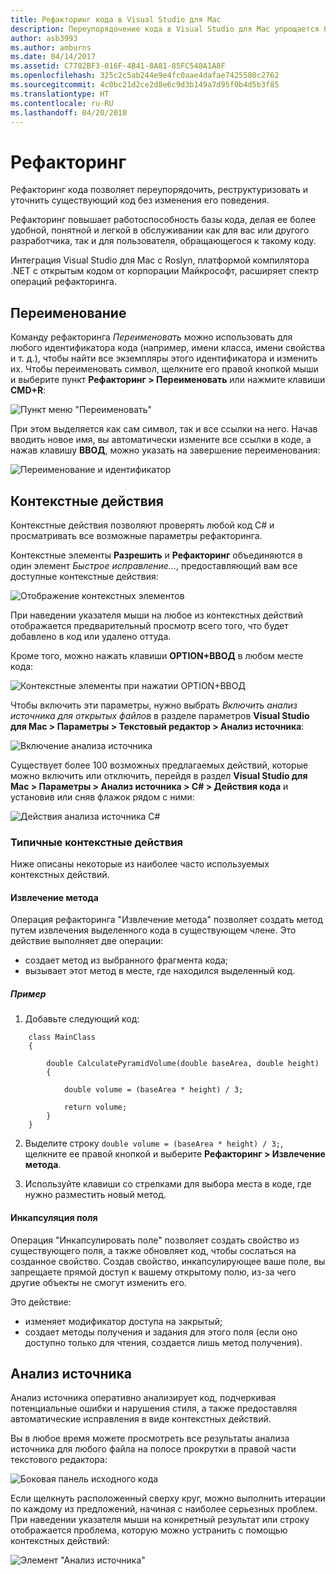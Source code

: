 ```yaml
---
title: Рефакторинг кода в Visual Studio для Mac
description: Переупорядочение кода в Visual Studio для Mac упрощается благодаря анализу источника.
author: asb3993
ms.author: amburns
ms.date: 04/14/2017
ms.assetid: C7782BF3-016F-4B41-8A81-85FC540A1A8F
ms.openlocfilehash: 325c2c5ab244e9e4fc0aae4dafae7425580c2762
ms.sourcegitcommit: 4c0bc21d2ce2d8e6c9d3b149a7d95f0b4d5b3f85
ms.translationtype: HT
ms.contentlocale: ru-RU
ms.lasthandoff: 04/20/2018
---
```

# <a name="refactoring"></a>Рефакторинг

Рефакторинг кода позволяет переупорядочить, реструктуризовать и уточнить существующий код без изменения его поведения.

Рефакторинг повышает работоспособность базы кода, делая ее более удобной, понятной и легкой в обслуживании как для вас или другого разработчика, так и для пользователя, обращающегося к такому коду.

Интеграция Visual Studio для Mac с Roslyn, платформой компилятора .NET с открытым кодом от корпорации Майкрософт, расширяет спектр операций рефакторинга.

## <a name="renaming"></a>Переименование 

Команду рефакторинга *Переименовать* можно использовать для любого идентификатора кода (например, имени класса, имени свойства и т. д.), чтобы найти все экземпляры этого идентификатора и изменить их. Чтобы переименовать символ, щелкните его правой кнопкой мыши и выберите пункт **Рефакторинг > Переименовать** или нажмите клавиши **CMD+R**:

![Пункт меню "Переименовать"](media/refactoring-renaming1.png)

При этом выделяется как сам символ, так и все ссылки на него. Начав вводить новое имя, вы автоматически измените все ссылки в коде, а нажав клавишу **ВВОД**, можно указать на завершение переименования:

 ![Переименование и идентификатор](media/refactoring-renaming2.png)

## <a name="context-actions"></a>Контекстные действия

Контекстные действия позволяют проверять любой код C# и просматривать все возможные параметры рефакторинга. 

Контекстные элементы **Разрешить** и **Рефакторинг** объединяются в один элемент *Быстрое исправление...*, предоставляющий вам все доступные контекстные действия:

![Отображение контекстных элементов](media/refactoring-context-action.png)

При наведении указателя мыши на любое из контекстных действий отображается предварительный просмотр всего того, что будет добавлено в код или удалено оттуда.

Кроме того, можно нажать клавиши **OPTION+ВВОД** в любом месте кода:

![Контекстные элементы при нажатии OPTION+ВВОД](media/refactoring-image2a.png)

Чтобы включить эти параметры, нужно выбрать *Включить анализ источника для открытых файлов* в разделе параметров **Visual Studio для Mac > Параметры > Текстовый редактор > Анализ источника**:

 ![Включение анализа источника](media/refactoring-options.png)

Существует более 100 возможных предлагаемых действий, которые можно включить или отключить, перейдя в раздел **Visual Studio для Mac > Параметры > Анализ источника > C# > Действия кода** и установив или сняв флажок рядом с ними:

 ![Действия анализа источника C#](media/refactoring-image3a.png)

### <a name="common-context-actions"></a>Типичные контекстные действия

Ниже описаны некоторые из наиболее часто используемых контекстных действий.

#### <a name="extract-method"></a>Извлечение метода

Операция рефакторинга "Извлечение метода" позволяет создать метод путем извлечения выделенного кода в существующем члене. Это действие выполняет две операции:

* создает метод из выбранного фрагмента кода;
* вызывает этот метод в месте, где находился выделенный код.

##### <a name="example"></a>Пример

1. Добавьте следующий код:

```
    class MainClass
    {

        double CalculatePyramidVolume(double baseArea, double height)
        {

            double volume = (baseArea * height) / 3;

            return volume;
        }
    }
```

2. Выделите строку `double volume = (baseArea * height) / 3;`, щелкните ее правой кнопкой и выберите **Рефакторинг > Извлечение метода**.

3. Используйте клавиши со стрелками для выбора места в коде, где нужно разместить новый метод.


#### <a name="encapsulate-field"></a>Инкапсуляция поля

Операция "Инкапсулировать поле" позволяет создать свойство из существующего поля, а также обновляет код, чтобы сослаться на созданное свойство. Создав свойство, инкапсулирующее ваше поле, вы запрещаете прямой доступ к вашему открытому полю, из-за чего другие объекты не смогут изменить его.

Это действие:

* изменяет модификатор доступа на закрытый;
* создает методы получения и задания для этого поля (если оно доступно только для чтения, создается лишь метод получения).


## <a name="source-analysis"></a>Анализ источника

Анализ источника оперативно анализирует код, подчеркивая потенциальные ошибки и нарушения стиля, а также предоставляя автоматические исправления в виде контекстных действий. 

Вы в любое время можете просмотреть все результаты анализа источника для любого файла на полосе прокрутки в правой части текстового редактора:

 ![Боковая панель исходного кода](media/refactoring-image4a.png)

Если щелкнуть расположенный сверху круг, можно выполнить итерации по каждому из предложений, начиная с наиболее серьезных проблем. При наведении указателя мыши на конкретный результат или строку отображается проблема, которую можно устранить с помощью контекстных действий:

 ![Элемент "Анализ источника"](media/refactoring-image5.png)


